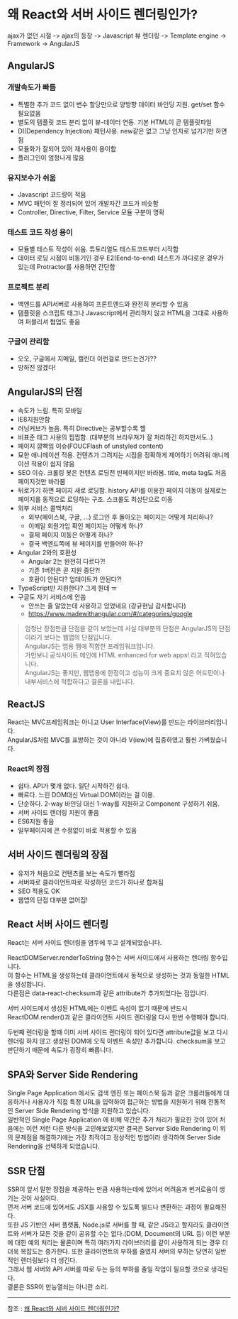 
# 왜 React와 서버 사이드 렌더링인가?

ajax가 없던 시절 -> ajax의 등장 -> Javascript 뷰 렌더링 -> Template engine -> Framework -> AngularJS

## AngularJS

### 개발속도가 빠름
- 특별한 추가 코드 없이 변수 할당만으로 양방향 데이터 바인딩 지원. get/set 함수 필요없음
- 별도의 템플릿 코드 분리 없이 뷰-데이터 연동. 기본 HTML이 곧 템플릿파일
- DI(Dependency Injection) 패턴사용. new같은 없고 그냥 인자로 넘기기만 하면됨
- 모듈화가 잘되어 있어 재사용이 용이함
- 플러그인이 엄청나게 많음

### 유지보수가 쉬움
- Javascript 코드량이 적음
- MVC 패턴이 잘 정리되어 있어 개발자간 코드가 비슷함
- Controller, Directive, Filter, Service 모듈 구분이 명확

### 테스트 코드 작성 용이
- 모듈별 테스트 작성이 쉬움. 튜토리얼도 테스트코드부터 시작함
- 데이터 로딩 시점이 비동기인 경우 E2(Eend-to-end) 테스트가 까다로운 경우가 있는데 Protractor를 사용하면 간단함

### 프로젝트 분리
- 백엔드를 API서버로 사용하여 프론트엔드와 완전히 분리할 수 있음
- 템플릿을 스크립트 태그나 Javascript에서 관리하지 않고 HTML을 그대로 사용하여 퍼블리셔 협업도 좋음

### 구글이 관리함
- 오오, 구글에서 지메일, 캘린더 이런걸로 만드는건가??
- 망하진 않겠다!

## AngularJS의 단점

- 속도가 느림. 특히 모바일
- IE8지원안함
- 러닝커브가 높음. 특히 Directive는 공부할수록 헬
- 비표준 태그 사용의 찝찝함. (대부분의 브라우져가 잘 처리하긴 하지만서도..)
- 페이지 깜빡임 이슈(FOUCFlash of unstyled content)
- 묘한 애니메이션 적용. 컨텐츠가 그려지는 시점을 정확하게 제어하기 어려워 애니메이션 적용이 쉽지 않음
- SEO 이슈. 크롤링 봇은 컨텐츠 로딩전 빈페이지만 바라봄. title, meta tag도 처음 페이지것만 바라봄
- 뒤로가기 하면 페이지 새로 로딩함. history API를 이용한 페이지 이동이 실제로는 페이지를 동적으로 로딩하는 구조. 스크롤도 최상단으로 이동
- 외부 서비스 콜백처리
  - 외부(페이스북, 구글, …) 로그인 후 돌아오는 페이지는 어떻게 처리하나?
  - 이메일 회원가입 확인 페이지는 어떻게 하나?
  - 결제 페이지 이동은 어떻게 하나?
  - 결국 백엔드쪽에 뷰 페이지를 만들어야 하나?
- Angular 2와의 호환성
  - Angular 2는 완전히 다르다?!
  - 기존 1버전은 곧 지원 중단?!
  - 호환이 안된다? 업데이트가 안된다?!
- TypeScript만 지원한다? 그게 뭔데 ㅠ
- 구글도 자기 서비스에 안씀
  - 안쓰는 줄 알았는데 사용하고 있었네요 (강규현님 감사합니다)
  - https://www.madewithangular.com/#/categories/google

> 엄청난 장점만큼 단점을 같이 보았는데 사실 대부분의 단점은 AngularJS의 단점이라기 보다는 웹앱의 단점입니다.   
> AngularJS는 앱용 웹에 적합한 프레임워크입니다.   
> 가만보니 공식사이트 메인에 HTML enhanced for web apps! 라고 적혀있습니다.   
> AngularJS는 좋지만, 웹앱용에 한정이고 성능이 크게 중요치 않은 어드민이나 내부서비스에 적합하다고 결론을 내립니다.  

## ReactJS
React는 MVC프레임워크는 아니고 User Interface(View)를 만드는 라이브러리입니다.   
AngularJS처럼 MVC를 표방하는 것이 아니라 V(iew)에 집중하였고 훨씬 가벼웠습니다.   

### React의 장점
- 쉽다. API가 몇개 없다. 일단 시작하긴 쉽다.
- 빠르다. 느린 DOM대신 Virtual DOM이라는 걸 이용.
- 단순하다. 2-way 바인딩 대신 1-way를 지원하고 Component 구성하기 쉬움.
- 서버 사이드 렌더링 지원이 좋음
- ES6지원 좋음
- 일부페이지에 큰 수정없이 바로 적용할 수 있음

## 서버 사이드 렌더링의 장점
- 유저가 처음으로 컨텐츠를 보는 속도가 빨라짐
- 서버따로 클라이언트따로 작성하던 코드가 하나로 합쳐짐
- SEO 적용도 OK
- 웹앱의 단점 대부분 없어짐!

## React 서버 사이드 렌더링
React는 서버 사이드 렌더링을 염두에 두고 설계되었습니다.  

ReactDOMServer.renderToString 함수는 서버 사이드에서 사용하는 렌더링 함수입니다.  
이 함수는 HTML을 생성하는데 클라이언트에서 동적으로 생성하는 것과 동일한 HTML을 생성합니다.  
다른점은 data-react-checksum과 같은 attribute가 추가되었다는 점입니다.  

서버 사이드에서 생성된 HTML에는 이벤트 속성이 없기 때문에 반드시 ReactDOM.render()과 같은 클라이언트 사이드 렌더링을 다시 한번 수행해야 합니다.  

두번째 렌더링을 할때 이미 서버 사이드 렌더링이 되어 있다면 attribute값을 보고 다시 렌더링 하지 않고 생성된 DOM에 오직 이벤트 속성만 추가합니다. checksum을 보고 판단하기 때문에 속도가 굉장히 빠릅니다.  

## SPA와 Server Side Rendering
Single Page Application 에서도 검색 엔진 또는 페이스북 등과 같은 크롤러들에게 대응하거나 사용자가 직접 특정 URL을 입력하여 접근하는 방법을 지원하기 위해 전통적인 Server Side Rendering 방식을 지원하고 있습니다.  
일반적인  Single Page Application 에 비해 약간은 추가 처리가 필요한 것이 있어 처음에는 이런 저런 다른 방식을 고민해보았지만 결국은 Server Side Rendering 이 위의 문제점을 해결하기에는 가장 최적이고 정상적인 방법이라 생각하여 Server Side Rendering을 선택하게 되었습니다.  

## SSR 단점
SSR이 앞서 말한 장점을 제공하는 만큼 사용하는데에 있어서 어려움과 번거로움이 생기는 것이 사실이다.  
먼저 서버 코드에 있어서도 JSX를 사용할 수 있도록 빌드나 변환하는 과정이 필요해진다.  
또한 JS 기반인 서버 플랫폼, Node.js로 서버를 할 때, 같은 JS라고 할지라도 클라이언트와 서버가 모든 것을 같이 공유할 수는 없다.(DOM, Document의 URL 등) 이런 부분에 대한 예외 처리는 물론이며 특히 여러가지 라이브러리를 같이 사용하게 되는 경우 더더욱 복잡도는 증가한다.  또한 클라이언트의 부하를 줄였지 서버의 부하는 당연히 일반적인 렌더링보다 더 생긴다.  
그래서 웹 서버와 API 서버를 따로 두는 등의 부하를 줄일 작업이 필요할 것으로 생각된다.  
결론은 SSR이 만능열쇠는 아니란 소리.  

---
참조 : [왜 React와 서버 사이드 렌더링인가?](https://subicura.com/2016/06/20/server-side-rendering-with-react.html)